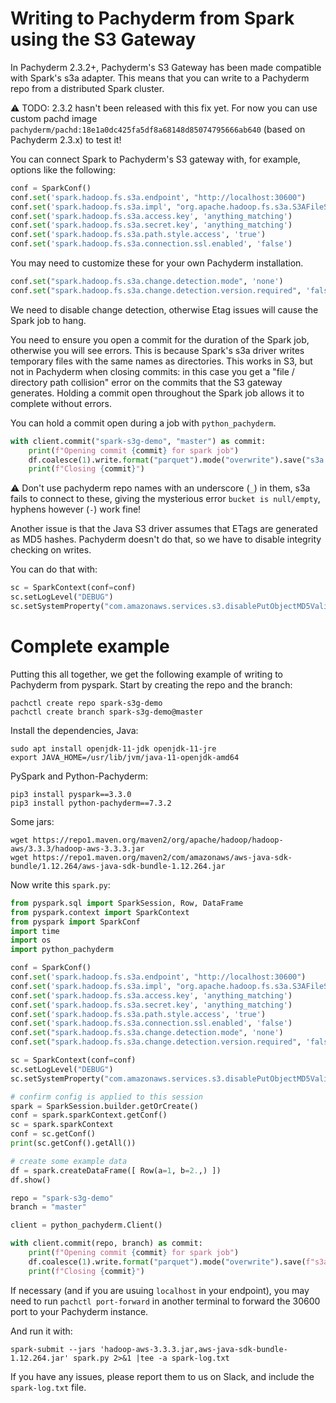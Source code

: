 # Writing to Pachyderm from Spark using the S3 Gateway

In Pachyderm 2.3.2+, Pachyderm's S3 Gateway has been made compatible with Spark's s3a adapter.
This means that you can write to a Pachyderm repo from a distributed Spark cluster.

⚠️ TODO: 2.3.2 hasn't been released with this fix yet. For now you can use custom pachd image `pachyderm/pachd:18e1a0dc425fa5df8a68148d85074795666ab640` (based on Pachyderm 2.3.x) to test it!

You can connect Spark to Pachyderm's S3 gateway with, for example, options like the following:

```python
conf = SparkConf()
conf.set('spark.hadoop.fs.s3a.endpoint', "http://localhost:30600")
conf.set('spark.hadoop.fs.s3a.impl', "org.apache.hadoop.fs.s3a.S3AFileSystem")
conf.set('spark.hadoop.fs.s3a.access.key', 'anything_matching')
conf.set('spark.hadoop.fs.s3a.secret.key', 'anything_matching')
conf.set('spark.hadoop.fs.s3a.path.style.access', 'true')
conf.set('spark.hadoop.fs.s3a.connection.ssl.enabled', 'false')
```

You may need to customize these for your own Pachyderm installation.

```python
conf.set("spark.hadoop.fs.s3a.change.detection.mode", 'none')
conf.set("spark.hadoop.fs.s3a.change.detection.version.required", 'false')
```

We need to disable change detection, otherwise Etag issues will cause the Spark job to hang.

You need to ensure you open a commit for the duration of the Spark job, otherwise you will see errors.
This is because Spark's s3a driver writes temporary files with the same names as directories. This works in S3, but not in Pachyderm when closing commits: in this case you get a "file / directory path collision" error on the commits that the S3 gateway generates. Holding a commit open throughout the Spark job allows it to complete without errors.

You can hold a commit open during a job with `python_pachyderm`.

```python
with client.commit("spark-s3g-demo", "master") as commit:
    print(f"Opening commit {commit} for spark job")
    df.coalesce(1).write.format("parquet").mode("overwrite").save("s3a://master.spark-s3g-demo/example")
    print(f"Closing {commit}")
```

⚠️ Don't use pachyderm repo names with an underscore (`_`) in them, s3a fails to connect to these, giving the mysterious error `bucket is null/empty`, hyphens however (`-`) work fine!

Another issue is that the Java S3 driver assumes that ETags are generated as MD5 hashes. Pachyderm doesn't do that, so we have to disable integrity checking on writes.

You can do that with:
```python
sc = SparkContext(conf=conf)
sc.setLogLevel("DEBUG")
sc.setSystemProperty("com.amazonaws.services.s3.disablePutObjectMD5Validation", "true")
```

# Complete example

Putting this all together, we get the following example of writing to Pachyderm from pyspark.
Start by creating the repo and the branch:
```
pachctl create repo spark-s3g-demo
pachctl create branch spark-s3g-demo@master
```

Install the dependencies, Java:
```
sudo apt install openjdk-11-jdk openjdk-11-jre
export JAVA_HOME=/usr/lib/jvm/java-11-openjdk-amd64
```
PySpark and Python-Pachyderm:
```
pip3 install pyspark==3.3.0
pip3 install python-pachyderm==7.3.2
```
Some jars:
```
wget https://repo1.maven.org/maven2/org/apache/hadoop/hadoop-aws/3.3.3/hadoop-aws-3.3.3.jar
wget https://repo1.maven.org/maven2/com/amazonaws/aws-java-sdk-bundle/1.12.264/aws-java-sdk-bundle-1.12.264.jar
```

Now write this `spark.py`:

```python
from pyspark.sql import SparkSession, Row, DataFrame
from pyspark.context import SparkContext
from pyspark import SparkConf
import time
import os
import python_pachyderm

conf = SparkConf()
conf.set('spark.hadoop.fs.s3a.endpoint', "http://localhost:30600")
conf.set('spark.hadoop.fs.s3a.impl', "org.apache.hadoop.fs.s3a.S3AFileSystem")
conf.set('spark.hadoop.fs.s3a.access.key', 'anything_matching')
conf.set('spark.hadoop.fs.s3a.secret.key', 'anything_matching')
conf.set('spark.hadoop.fs.s3a.path.style.access', 'true')
conf.set('spark.hadoop.fs.s3a.connection.ssl.enabled', 'false')
conf.set("spark.hadoop.fs.s3a.change.detection.mode", 'none')
conf.set("spark.hadoop.fs.s3a.change.detection.version.required", 'false')

sc = SparkContext(conf=conf)
sc.setLogLevel("DEBUG")
sc.setSystemProperty("com.amazonaws.services.s3.disablePutObjectMD5Validation", "true")

# confirm config is applied to this session
spark = SparkSession.builder.getOrCreate()
conf = spark.sparkContext.getConf()
sc = spark.sparkContext
conf = sc.getConf()
print(sc.getConf().getAll())

# create some example data
df = spark.createDataFrame([ Row(a=1, b=2.,) ])
df.show()

repo = "spark-s3g-demo"
branch = "master"

client = python_pachyderm.Client()

with client.commit(repo, branch) as commit:
    print(f"Opening commit {commit} for spark job")
    df.coalesce(1).write.format("parquet").mode("overwrite").save(f"s3a://{branch}.{repo}/example-data")
    print(f"Closing {commit}")
```

If necessary (and if you are usuing `localhost` in your endpoint), you may need to run `pachctl port-forward` in another terminal to forward the 30600 port to your Pachyderm instance.

And run it with:
```
spark-submit --jars 'hadoop-aws-3.3.3.jar,aws-java-sdk-bundle-1.12.264.jar' spark.py 2>&1 |tee -a spark-log.txt
```

If you have any issues, please report them to us on Slack, and include the `spark-log.txt` file.